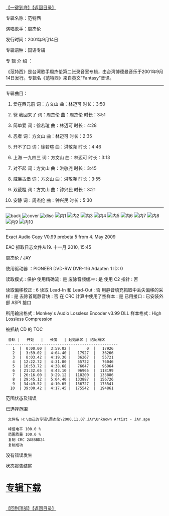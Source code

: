 [【一键到底】](#D)[【返回目录】](/README.md)
<a id="T"></a> 

专辑名称：范特西

演唱歌手：周杰伦

发行时间：2001年9月14日

专辑语种：国语专辑

专 辑 介 绍 ：

《范特西》是台湾歌手周杰伦第二张录音室专辑，由台湾博德曼音乐于2001年9月14日发行。专辑名《范特西》来自英文“Fantasy”音译。

------------
专辑曲目：

1.	爱在西元前     词：方文山  曲：林迈可  时长：3:50

2.	爸 我回来了	词：周杰伦	曲：周杰伦	时长：3:51

3.	简单爱	词：徐若瑄	曲：林迈可	时长：4:28

4.	忍者	词：方文山	曲：林迈可	时长：2:35

5.	开不了口	  词：徐若瑄	曲：洪敬尧	时长：4:46

6.	上海 一九四三	词：方文山	曲：林迈可	时长：3:13

7.	对不起	词：方文山	曲：洪敬尧	时长：3:45

8.	威廉古堡	  词：方文山	曲：洪敬尧	时长：3:55

9.	双截棍	词：方文山	曲：钟兴民	时长：3:21

10.	安静	词：周杰伦	曲：钟兴民	时长：5:30

------------
![back](https://image.acg.lol/file/2025/10/03/back1dedea547c9ed161.jpg)
![cover](https://image.acg.lol/file/2025/10/03/coverbbd26a25f96f6b45.jpg)
![disc](https://image.acg.lol/file/2025/10/03/disc51f95bd0a345101e.jpg)
![内1](https://image.acg.lol/file/2025/10/03/16ee89bbf559636db.jpg)
![内2](https://image.acg.lol/file/2025/10/03/288d2e84b71976e56.jpg)
![内3](https://image.acg.lol/file/2025/10/03/376832b1a8c5c9886.jpg)
![内4](https://image.acg.lol/file/2025/10/03/42146023f3f04ab8c.jpg)
![内5](https://image.acg.lol/file/2025/10/03/5be7c36f569aef9ee.jpg)
![内6](https://image.acg.lol/file/2025/10/03/6c8c89eabfdebe50f.jpg)
![内7](https://image.acg.lol/file/2025/10/03/7d0db755418ddfbcd.jpg)
![内8](https://image.acg.lol/file/2025/10/03/83af35c526b99c7f6.jpg)
![内9](https://image.acg.lol/file/2025/10/03/995378b7d39bb7dfe.jpg)
![内10](https://image.acg.lol/file/2025/10/03/105b13b2e00840f54c.jpg)

------------
Exact Audio Copy V0.99 prebeta 5 from 4. May 2009

EAC 抓取日志文件从19. 十一月 2010, 15:45

周杰伦 / JAY

使用驱动器  ：PIONEER DVD-RW  DVR-116   Adapter: 1  ID: 0

读取模式     : 保护
使用精确流   : 是
废除音频缓冲 : 是
使用 C2 指针 : 否

读取偏移校正                   : 6
读取 Lead-In 和 Lead-Out       : 否
用静音填充抓取中丢失偏移的采样 : 是
去除首尾静音块                 : 否
在 CRC 计算中使用了空样本      : 是
已用接口                       : 已安装外部 ASPI 接口

所用输出格式 : Monkey's Audio Lossless Encoder v3.99 DLL
样本格式     : High Lossless Compression


被抓轨 CD 的 TOC

     音轨 |   开始   |   长度   | 起始扇区 | 结尾扇区 
    --------------------------------------------------
       1  |  0:00.00 |  3:59.02 |       0  |   17926  
       2  |  3:59.02 |  4:04.40 |   17927  |   36266  
       3  |  8:03.42 |  4:19.30 |   36267  |   55721  
       4  | 12:22.72 |  4:31.00 |   55722  |   76046  
       5  | 16:53.72 |  4:38.68 |   76047  |   96964  
       6  | 21:32.65 |  4:43.10 |   96965  |  118199  
       7  | 26:16.00 |  3:29.12 |  118200  |  133886  
       8  | 29:45.12 |  5:04.40 |  133887  |  156726  
       9  | 34:49.52 |  4:10.65 |  156727  |  175541  
      10  | 39:00.42 |  4:17.45 |  175542  |  194861  


范围状态及错误

已选择范围

     文件名 H:\自己的专辑\周杰伦\2000.11.07.JAY\Unknown Artist - JAY.ape

     峰值电平 100.0 %
     范围质量 100.0 %
     复制 CRC 2A8BBD24
     复制成功

没有错误发生

状态报告结尾

# [专辑下载]( https://474b.com/file/25713053-438062369)
<br>[【回到顶部】](#T)[【返回目录】](/README.md)
<a id="D"></a> 
